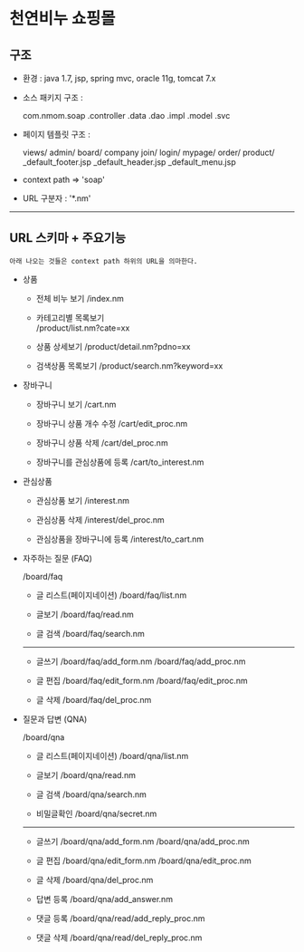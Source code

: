 # 천연비누 쇼핑몰

## 구조
- 환경 : java 1.7, jsp, spring mvc, oracle 11g, tomcat 7.x
- 소스 패키지 구조 : 

	com.nmom.soap
				.controller
				.data
					.dao
					.impl
					.model
				.svc

- 페이지 템플릿 구조 : 

	views/
		admin/
		board/
		company
		join/
		login/
		mypage/
		order/
		product/
		_default_footer.jsp
		_default_header.jsp
		_default_menu.jsp
	
	
- context path => 'soap'
- URL 구분자 : '*.nm'

_____________________________________________________________


## URL 스키마 + 주요기능
`아래 나오는 것들은 context path 하위의 URL을 의마한다.`


* 상품

	- 전체 비누 보기
	/index.nm
	
	- 카테고리별 목록보기	
	/product/list.nm?cate=xx
	
	- 상품 상세보기
	/product/detail.nm?pdno=xx
	
	- 검색상품 목록보기
	/product/search.nm?keyword=xx

* 장바구니

	- 장바구니 보기
	/cart.nm
	
	- 장바구니 상품 개수 수정
	/cart/edit_proc.nm
	
	- 장바구니 상품 삭제
	/cart/del_proc.nm
	
	- 장바구니를 관심상품에 등록
	/cart/to_interest.nm
	
* 관심상품
	
	- 관심상품 보기
	/interest.nm
	
	- 관심상품 삭제
	/interest/del_proc.nm
	
	- 관심상품을 장바구니에 등록
	/interest/to_cart.nm

* 자주하는 질문 (FAQ)

	/board/faq
	
	- 글 리스트(페이지네이션)
	/board/faq/list.nm
	
	- 글보기
	/board/faq/read.nm
	
	- 글 검색
	/board/faq/search.nm

	--------------------------------
		
	- 글쓰기
	/board/faq/add_form.nm
	/board/faq/add_proc.nm
	
	- 글 편집
	/board/faq/edit_form.nm
	/board/faq/edit_proc.nm
	
	- 글 삭제
	/board/faq/del_proc.nm
	
	
* 질문과 답변 (QNA)

	/board/qna
	
	- 글 리스트(페이지네이션)
	/board/qna/list.nm
	
	- 글보기
	/board/qna/read.nm

	- 글 검색
	/board/qna/search.nm

	- 비밀글확인
	/board/qna/secret.nm

	----------------------------	
	
	- 글쓰기
	/board/qna/add_form.nm
	/board/qna/add_proc.nm
	
	- 글 편집
	/board/qna/edit_form.nm
	/board/qna/edit_proc.nm
	
	- 글 삭제
	/board/qna/del_proc.nm
		
	- 답변 등록
	/board/qna/add_answer.nm
		
	- 댓글 등록
	/board/qna/read/add_reply_proc.nm
	
	- 댓글 삭제
	/board/qna/read/del_reply_proc.nm


